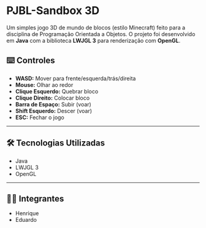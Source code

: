 # PJBL-Sandbox 3D

Um simples jogo 3D de mundo de blocos (estilo Minecraft) feito para a disciplina de Programação Orientada a Objetos. O projeto foi desenvolvido em **Java** com a biblioteca **LWJGL 3** para renderização com **OpenGL**.


## ⌨️ Controles

* **WASD:** Mover para frente/esquerda/trás/direita
* **Mouse:** Olhar ao redor
* **Clique Esquerdo:** Quebrar bloco
* **Clique Direito:** Colocar bloco
* **Barra de Espaço:** Subir (voar)
* **Shift Esquerdo:** Descer (voar)
* **ESC:** Fechar o jogo

---

## 🛠️ Tecnologias Utilizadas

* Java
* LWJGL 3
* OpenGL

---

## 🧑‍💻 Integrantes

* Henrique
* Eduardo
